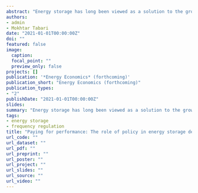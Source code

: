 ```yaml
---
abstract: "Energy storage has long been viewed as a solution to the growing challenge of intermittent electricity supply. However, energy storage deployment remains limited despite falling costs. One reason for this is current market rules inadequately compensate storage for all the value it can provide. A recent policy change in the United States seeks to rectify this situation by requiring grid operators to compensate providers of frequency regulation services based on speed and accuracy. This seemingly subtle change has a beneficial effect for fast-acting storage resources. Using a difference-in-differences method, exploiting the fact the Order covers a subset of U.S. electricity regions, we find a greater than 30% increase in the number of storage projects in the covered regions. This result highlights the importance of getting prices right and the material effect properly reflecting the value of storage can have on storage deployment."
authors:
- admin
- Mokhtar Tabari
date: "2021-01-01T00:00:00Z"
doi: ""
featured: false
image:
  caption:
  focal_point: ""
  preview_only: false
projects: []
publication: '*Energy Economics* (forthcoming)'
publication_short: "Energy Economics (forthcoming)"
publication_types:
- "2"
publishDate: "2021-01-01T00:00:00Z"
slides:
summary: "Energy storage has long been viewed as a solution to the growing challenge of intermittent electricity supply. However, energy storage deployment remains limited despite falling costs. One reason for this is current market rules inadequately compensate storage for all the value it can provide. A recent policy change in the United States seeks to rectify this situation by requiring grid operators to compensate providers of frequency regulation services based on speed and accuracy. This seemingly subtle change has a beneficial effect for fast-acting storage resources. Using a difference-in-differences method, exploiting the fact the Order covers a subset of U.S. electricity regions, we find a greater than 30% increase in the number of storage projects in the covered regions. This result highlights the importance of getting prices right and the material effect properly reflecting the value of storage can have on storage deployment."
tags:
- energy storage
- frequency regulation
title: "Paying for performance: The role of policy in energy storage deployment"
url_code: ""
url_dataset: ""
url_pdf: ""
url_preprint: ""
url_poster: ""
url_project: ""
url_slides: ""
url_source: ""
url_video: ""
---
```


